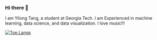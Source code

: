 ### Hi there 👋

I am Yilong Tang, a student at Georgia Tech. I am Experienced in machine learning, data science, and data visualization. I love music!!!

[![Top Langs](https://github-readme-stats.vercel.app/api/top-langs/?username=tangy1227&layout=donut)](https://github.com/anuraghazra/github-readme-stats)
<!--
**tangy1227/tangy1227** is a ✨ _special_ ✨ repository because its `README.md` (this file) appears on your GitHub profile.

Here are some ideas to get you started:

- 🔭 I’m currently working on ...
- 🌱 I’m currently learning ...
- 👯 I’m looking to collaborate on ...
- 🤔 I’m looking for help with ...
- 💬 Ask me about ...
- 📫 How to reach me: ...
- 😄 Pronouns: ...
- ⚡ Fun fact: ...
-->
